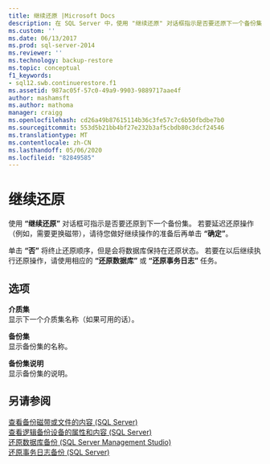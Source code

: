 ```yaml
---
title: 继续还原 |Microsoft Docs
description: 在 SQL Server 中，使用 "继续还原" 对话框指示是否要还原下一个备份集。
ms.custom: ''
ms.date: 06/13/2017
ms.prod: sql-server-2014
ms.reviewer: ''
ms.technology: backup-restore
ms.topic: conceptual
f1_keywords:
- sql12.swb.continuerestore.f1
ms.assetid: 987ac05f-57c0-49a9-9903-9889717aae4f
author: mashamsft
ms.author: mathoma
manager: craigg
ms.openlocfilehash: cd26a49b87615114b36c3fe57c7c6b50fbdbe7b0
ms.sourcegitcommit: 553d5b21bb4bf27e232b3af5cbdb80c3dcf24546
ms.translationtype: MT
ms.contentlocale: zh-CN
ms.lasthandoff: 05/06/2020
ms.locfileid: "82849585"
---
```

# <a name="continue-with-restore"></a>继续还原
  使用 **“继续还原”** 对话框可指示是否要还原到下一个备份集。 若要延迟还原操作（例如，需要更换磁带），请待您做好继续操作的准备后再单击 **“确定”**。  
  
 单击 **“否”** 将终止还原顺序，但是会将数据库保持在还原状态。 若要在以后继续执行还原操作，请使用相应的 **“还原数据库”** 或 **“还原事务日志”** 任务。  
  
## <a name="options"></a>选项  
 **介质集**  
 显示下一个介质集名称（如果可用的话）。  
  
 **备份集**  
 显示备份集的名称。  
  
 **备份集说明**  
 显示备份集的说明。  
  
## <a name="see-also"></a>另请参阅  
 [查看备份磁带或文件的内容 (SQL Server)](../relational-databases/backup-restore/view-the-contents-of-a-backup-tape-or-file-sql-server.md)   
 [查看逻辑备份设备的属性和内容 (SQL Server)](../relational-databases/backup-restore/view-the-properties-and-contents-of-a-logical-backup-device-sql-server.md)   
 [还原数据库备份 &#40;SQL Server Management Studio&#41;](../relational-databases/backup-restore/restore-a-database-backup-using-ssms.md)   
 [还原事务日志备份 (SQL Server)](../relational-databases/backup-restore/restore-a-transaction-log-backup-sql-server.md)  
  
  
